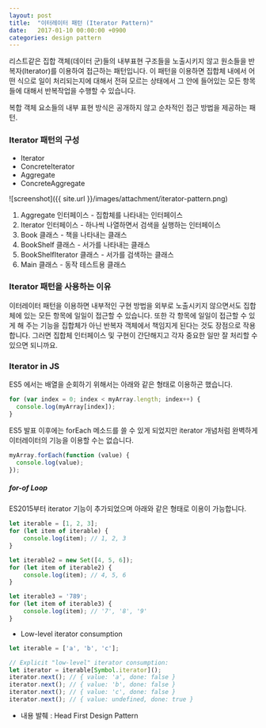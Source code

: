 ```yaml
---
layout: post
title:  "이터레이터 패턴 (Iterator Pattern)"
date:   2017-01-10 00:00:00 +0900
categories: design pattern
---
```



리스트같은 집합 객체(데이터 군)들의 내부표현 구조들을 노출시키지 않고 원소들을 반복자(Iterator)를 이용하여 접근하는 패턴입니다.
이 패턴을 이용하면 집합체 내에서 어떤 식으로 일이 처리되는지에 대해서 전혀 모르는 상태에서 그 안에 들어있는 모든 항목들에 대해서 반복작업을 수행할 수 있습니다.



복합 객체 요소들의 내부 표현 방식은 공개하지 않고 순차적인 접근 방법을 제공하는 패턴.

### Iterator 패턴의 구성

- Iterator
- ConcreteIterator
- Aggregate
- ConcreteAggregate

![screenshot]({{ site.url }}/images/attachment/iterator-pattern.png)

1. Aggregate 인터페이스 - 집합체를 나타내는 인터페이스
2. Iterator 인터페이스 - 하나씩 나열하면서 검색을 실행하는 인터페이스
3. Book 클래스 - 책을 나타내는 클래스
4. BookShelf 클래스 - 서가를 나타내는 클래스
5. BookShelfIterator 클래스 - 서가를 검색하는 클래스
6. Main 클래스 - 동작 테스트용 클래스


### Iterator 패턴을 사용하는 이유
이터레이터 패턴을 이용하면 내부적인 구현 방법을 외부로 노출시키지 않으면서도 집합체에 있는 모든 항목에 일일이 접근할 수 있습니다.
또한 각 항목에 일일이 접근할 수 있게 해 주는 기능을 집합체가 아닌 반복자 객체에서 책임지게 된다는 것도 장점으로 작용합니다.
그러면 집합체 인터페이스 및 구현이 간단해지고 각자 중요한 일만 잘 처리할 수 있으면 되니까요.


### Iterator in JS
ES5 에서는 배열을 순회하기 위해서는 아래와 같은 형태로 이용하곤 했습니다.

```javascript
for (var index = 0; index < myArray.length; index++) {
  console.log(myArray[index]);
}
```
ES5 발표 이후에는 forEach 메소드를 쓸 수 있게 되었지만 iterator 개념처럼 완벽하게 이터레이터의 기능을 이용할 수는 없습니다.
```javascript
myArray.forEach(function (value) {
  console.log(value);
});
```


##### for-of Loop
ES2015부터 iterator 기능이 추가되었으며 아래와 같은 형태로 이용이 가능합니다.

```javascript
let iterable = [1, 2, 3];
for (let item of iterable) {
    console.log(item); // 1, 2, 3
}

let iterable2 = new Set([4, 5, 6]);
for (let item of iterable2) {
    console.log(item); // 4, 5, 6
}

let iterable3 = '789';
for (let item of iterable3) {
    console.log(item); // '7', '8', '9'
}
```

- Low-level iterator consumption

```javascript
let iterable = ['a', 'b', 'c'];

// Explicit "low-level" iterator consumption:
let iterator = iterable[Symbol.iterator]();
iterator.next(); // { value: 'a', done: false }
iterator.next(); // { value: 'b', done: false }
iterator.next(); // { value: 'c', done: false }
iterator.next(); // { value: undefined, done: true }

```


- 내용 발췌 : Head First Design Pattern
